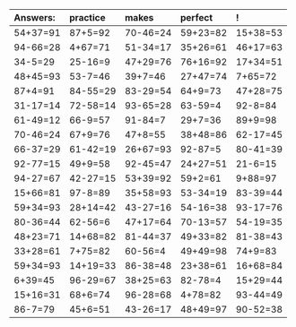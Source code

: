 | Answers: | practice | makes | perfect | ! |
| :--- | :--- | :--- | :--- | :--- |
| 54+37=91 | 87+5=92 | 70-46=24 | 59+23=82 | 15+38=53 | 
| 94-66=28 | 4+67=71 | 51-34=17 | 35+26=61 | 46+17=63 | 
| 34-5=29 | 25-16=9 | 47+29=76 | 76+16=92 | 17+34=51 | 
| 48+45=93 | 53-7=46 | 39+7=46 | 27+47=74 | 7+65=72 | 
| 87+4=91 | 84-55=29 | 83-29=54 | 64+9=73 | 47+28=75 | 
| 31-17=14 | 72-58=14 | 93-65=28 | 63-59=4 | 92-8=84 | 
| 61-49=12 | 66-9=57 | 91-84=7 | 29+7=36 | 89+9=98 | 
| 70-46=24 | 67+9=76 | 47+8=55 | 38+48=86 | 62-17=45 | 
| 66-37=29 | 61-42=19 | 26+67=93 | 92-87=5 | 80-41=39 | 
| 92-77=15 | 49+9=58 | 92-45=47 | 24+27=51 | 21-6=15 | 
| 94-27=67 | 42-27=15 | 53+39=92 | 59+2=61 | 9+88=97 | 
| 15+66=81 | 97-8=89 | 35+58=93 | 53-34=19 | 83-39=44 | 
| 59+34=93 | 28+14=42 | 43-27=16 | 54-16=38 | 93-17=76 | 
| 80-36=44 | 62-56=6 | 47+17=64 | 70-13=57 | 54-19=35 | 
| 48+23=71 | 14+68=82 | 81-44=37 | 49+33=82 | 81-38=43 | 
| 33+28=61 | 7+75=82 | 60-56=4 | 49+49=98 | 74+9=83 | 
| 59+34=93 | 14+19=33 | 86-38=48 | 23+38=61 | 16+68=84 | 
| 6+39=45 | 96-29=67 | 38+25=63 | 82-78=4 | 15+29=44 | 
| 15+16=31 | 68+6=74 | 96-28=68 | 4+78=82 | 93-44=49 | 
| 86-7=79 | 45+6=51 | 43-26=17 | 48+49=97 | 90-52=38 | 
